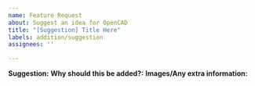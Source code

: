 ```yaml
---
name: Feature Request
about: Suggest an idea for OpenCAD
title: "[Suggestion] Title Here"
labels: addition/suggestion
assignees: ''

---
```


**Suggestion:**
**Why should this be added?:**
**Images/Any extra information:**
